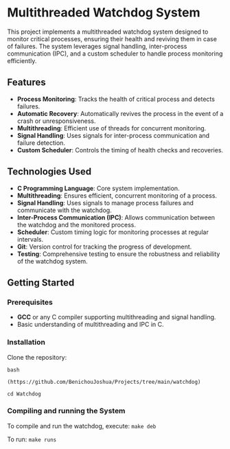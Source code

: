# Multithreaded Watchdog System

This project implements a multithreaded watchdog system designed to monitor critical processes, ensuring their health and reviving them in case of failures. The system leverages signal handling, inter-process communication (IPC), and a custom scheduler to handle process monitoring efficiently.

## Features

- **Process Monitoring**: Tracks the health of critical process and detects failures.
- **Automatic Recovery**: Automatically revives the process in the event of a crash or unresponsiveness.
- **Multithreading**: Efficient use of threads for concurrent monitoring.
- **Signal Handling**: Uses signals for inter-process communication and failure detection.
- **Custom Scheduler**: Controls the timing of health checks and recoveries.
  
## Technologies Used

- **C Programming Language**: Core system implementation.
- **Multithreading**: Ensures efficient, concurrent monitoring of a process.
- **Signal Handling**: Uses signals to manage process failures and communicate with the watchdog.
- **Inter-Process Communication (IPC)**: Allows communication between the watchdog and the monitored process.
- **Scheduler**: Custom timing logic for monitoring processes at regular intervals.
- **Git**: Version control for tracking the progress of development.
- **Testing**: Comprehensive testing to ensure the robustness and reliability of the watchdog system.

## Getting Started

### Prerequisites

- **GCC** or any C compiler supporting multithreading and signal handling.
- Basic understanding of multithreading and IPC in C.

### Installation

Clone the repository:

  ```bash```
  
  ```(https://github.com/BenichouJoshua/Projects/tree/main/watchdog)```
  
  ```cd Watchdog```

### Compiling and running the System

To compile and run the watchdog, execute:
```make deb```

To run:
  ```make runs```
